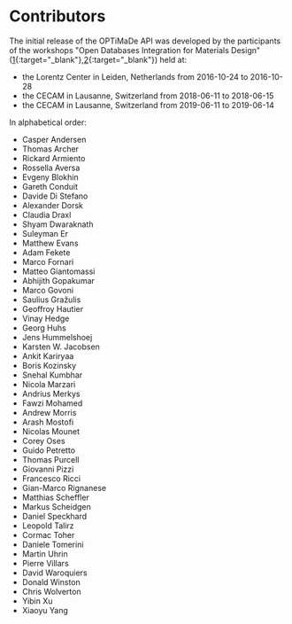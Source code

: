 # Contributors

The initial release of the OPTiMaDe API was developed by the participants of the workshops "Open Databases Integration for Materials Design"
([1](http://www.lorentzcenter.nl/lc/web/2016/826/info.php3?wsid=826&venue=Snellius){:target="_blank"},[2](http://www.cecam.org/workshop-1525.html){:target="_blank"})
held at:

- the Lorentz Center in Leiden, Netherlands from 2016-10-24 to 2016-10-28
- the CECAM in Lausanne, Switzerland from 2018-06-11 to 2018-06-15
- the CECAM in Lausanne, Switzerland from 2019-06-11 to 2019-06-14

In alphabetical order:

- Casper Andersen
- Thomas Archer
- Rickard Armiento
- Rossella Aversa
- Evgeny Blokhin
- Gareth Conduit
- Davide Di Stefano
- Alexander Dorsk
- Claudia Draxl
- Shyam Dwaraknath
- Suleyman Er
- Matthew Evans
- Adam Fekete
- Marco Fornari
- Matteo Giantomassi
- Abhijith Gopakumar
- Marco Govoni
- Saulius Gražulis
- Geoffroy Hautier
- Vinay Hedge
- Georg Huhs
- Jens Hummelshoej
- Karsten W. Jacobsen
- Ankit Kariryaa
- Boris Kozinsky
- Snehal Kumbhar
- Nicola Marzari
- Andrius Merkys
- Fawzi Mohamed
- Andrew Morris
- Arash Mostofi
- Nicolas Mounet
- Corey Oses
- Guido Petretto
- Thomas Purcell
- Giovanni Pizzi
- Francesco Ricci
- Gian-Marco Rignanese
- Matthias Scheffler
- Markus Scheidgen
- Daniel Speckhard
- Leopold Talirz
- Cormac Toher
- Daniele Tomerini
- Martin Uhrin
- Pierre Villars
- David Waroquiers
- Donald Winston
- Chris Wolverton
- Yibin Xu
- Xiaoyu Yang
